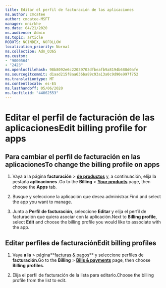 ```yaml
---
title: Editar el perfil de facturación de las aplicaciones
ms.author: cmcatee
author: cmcatee-MSFT
manager: mnirkhe
ms.date: 04/21/2020
ms.audience: Admin
ms.topic: article
ROBOTS: NOINDEX, NOFOLLOW
localization_priority: Normal
ms.collection: Adm_O365
ms.custom:
- "9000564"
- "2423"
ms.openlocfilehash: 98b8092e6c22039703dfbeafb9a8194b688d0afe
ms.sourcegitcommit: d1aad215f8aa636ba89c93a13a0c9d90e997f752
ms.translationtype: MT
ms.contentlocale: es-ES
ms.lasthandoff: 05/06/2020
ms.locfileid: "44062553"
---
```

# <a name="edit-billing-profile-for-apps"></a><span data-ttu-id="81b04-102">Editar el perfil de facturación de las aplicaciones</span><span class="sxs-lookup"><span data-stu-id="81b04-102">Edit billing profile for apps</span></span>

## <a name="to-change-the-billing-profile-on-apps"></a><span data-ttu-id="81b04-103">Para cambiar el perfil de facturación en las aplicaciones</span><span class="sxs-lookup"><span data-stu-id="81b04-103">To change the billing profile on apps</span></span>

1. <span data-ttu-id="81b04-104">Vaya a la página **facturación** > **[de productos](https://go.microsoft.com/fwlink/p/?linkid=842054)** y, a continuación, elija la pestaña **aplicaciones** .</span><span class="sxs-lookup"><span data-stu-id="81b04-104">Go to the **Billing** > **[Your products](https://go.microsoft.com/fwlink/p/?linkid=842054)** page, then choose the **Apps** tab.</span></span>

2. <span data-ttu-id="81b04-105">Busque y seleccione la aplicación que desea administrar.</span><span class="sxs-lookup"><span data-stu-id="81b04-105">Find and select the app you want to manage.</span></span>  

3. <span data-ttu-id="81b04-106">Junto a **Perfil de facturación**, seleccione **Editar** y elija el perfil de facturación que quiera asociar con la aplicación.</span><span class="sxs-lookup"><span data-stu-id="81b04-106">Next to **Billing profile**, select **Edit** and choose the billing profile you would like to associate with the app.</span></span>

## <a name="edit-billing-profiles"></a><span data-ttu-id="81b04-107">Editar perfiles de facturación</span><span class="sxs-lookup"><span data-stu-id="81b04-107">Edit billing profiles</span></span>

1. <span data-ttu-id="81b04-108">Vaya **a la** > página**[facturas & pagos](https://go.microsoft.com/fwlink/p/?linkid=848039)** y seleccione perfiles de **facturación**.</span><span class="sxs-lookup"><span data-stu-id="81b04-108">Go to the **Billing** > **[Bills & payments](https://go.microsoft.com/fwlink/p/?linkid=848039)** page, then choose **Billing profiles**.</span></span>

2. <span data-ttu-id="81b04-109">Elija el perfil de facturación de la lista para editarlo.</span><span class="sxs-lookup"><span data-stu-id="81b04-109">Choose the billing profile from the list to edit.</span></span>